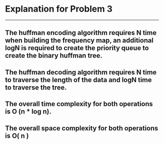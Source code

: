 # Explanation for Problem 3
-------------------------------------------------

## The huffman encoding algorithm requires N time when building the frequency map, an additional logN is required to create the priority queue to create the binary huffman tree.
## The huffman decoding algorithm requires N time to traverse the length of the data and logN time to traverse the tree.
## The overall time complexity for both operations is O (n * log n).
## The overall space complexity for both operations is O( n )